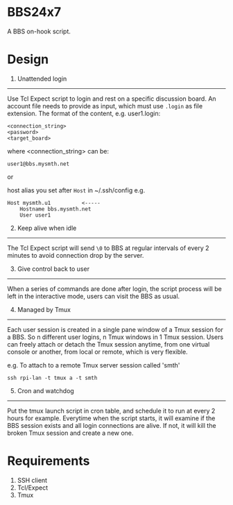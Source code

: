 # BBS24x7
A BBS on-hook script.

Design
======

1. Unattended login
-------------------

Use Tcl Expect script to login and rest on a specific discussion board. An
account file needs to provide as input, which must use `.login` as file
extension. The format of the content,
e.g. user1.login:

```
<connection_string>
<password>
<target_board>
```

where <connection_string> can be:

```
user1@bbs.mysmth.net
```

or

host alias you set after `Host` in ~/.ssh/config
e.g.

```
Host mysmth.u1			<-----
    Hostname bbs.mysmth.net
    User user1
```

2. Keep alive when idle
-----------------------

The Tcl Expect script will send `\0` to BBS at regular intervals of every 2
minutes to avoid connection drop by the server.

3. Give control back to user
----------------------------

When a series of commands are done after login, the script process will be
left in the interactive mode, users can visit the BBS as usual.

4. Managed by Tmux
------------------

Each user session is created in a single pane window of a Tmux session for a 
BBS. So n different user logins, n Tmux windows in 1 Tmux session.
Users can freely attach or detach the Tmux session anytime, from one virtual
console or another, from local or remote, which is very flexible.

e.g. To attach to a remote Tmux server session called 'smth'

```
ssh rpi-lan -t tmux a -t smth
```

5. Cron and watchdog
--------------------

Put the tmux launch script in cron table, and schedule it to run at
every 2 hours for example. Everytime when the script starts, it will examine
if the BBS session exists and all login connections are alive. If not, it will
kill the broken Tmux session and create a new one.


Requirements
============

1. SSH client
2. Tcl/Expect
3. Tmux



[//]: # (vim: tw=78:ts=8:sts=4:sw=4:noet:ft=markdown:norl:)
